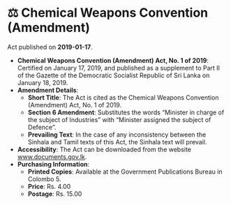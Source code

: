 # ⚖️  Chemical Weapons Convention (Amendment)

Act published on **2019-01-17**.

- **Chemical Weapons Convention (Amendment) Act, No. 1 of 2019**: Certified on January 17, 2019, and published as a supplement to Part II of the Gazette of the Democratic Socialist Republic of Sri Lanka on January 18, 2019.
- **Amendment Details**: 
  - **Short Title**: The Act is cited as the Chemical Weapons Convention (Amendment) Act, No. 1 of 2019.
  - **Section 6 Amendment**: Substitutes the words “Minister in charge of the subject of Industries” with “Minister assigned the subject of Defence”.
  - **Prevailing Text**: In the case of any inconsistency between the Sinhala and Tamil texts of this Act, the Sinhala text will prevail.
- **Accessibility**: The Act can be downloaded from the website www.documents.gov.lk.
- **Purchasing Information**:
  - **Printed Copies**: Available at the Government Publications Bureau in Colombo 5.
  - **Price**: Rs. 4.00
  - **Postage**: Rs. 15.00
